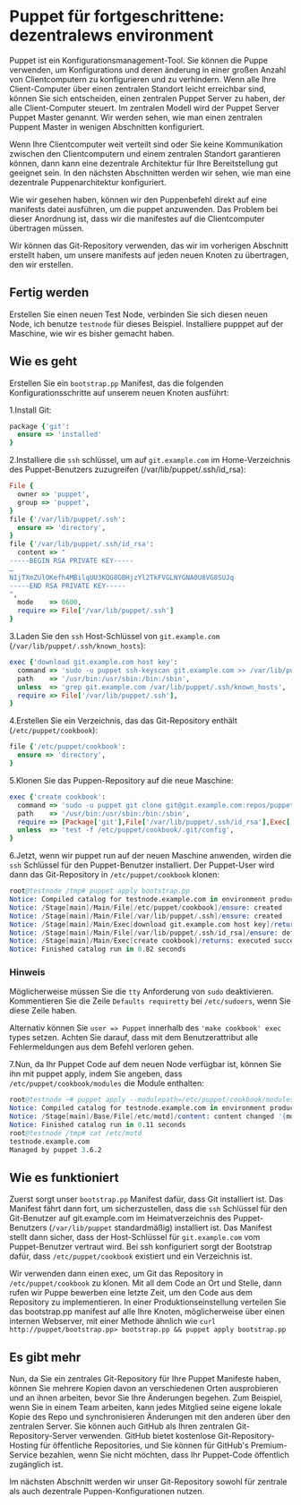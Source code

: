 # Puppet für fortgeschrittene: dezentralews environment

Puppet ist ein Konfigurationsmanagement-Tool. Sie können die Puppe verwenden, um Konfigurations und deren änderung in einer großen Anzahl von Clientcomputern zu konfigurieren und zu verhindern.
Wenn alle Ihre Client-Computer über einen zentralen Standort leicht erreichbar sind, können Sie sich entscheiden, einen zentralen Puppet Server zu haben, der alle Client-Computer steuert.
Im zentralen Modell wird der Puppet Server Puppet Master genannt.
Wir werden sehen, wie man einen zentralen Puppent Master in wenigen Abschnitten konfiguriert.

Wenn Ihre Clientcomputer weit verteilt sind oder Sie keine Kommunikation zwischen den Clientcomputern und einem zentralen Standort garantieren können, dann kann eine dezentrale Architektur für Ihre Bereitstellung gut geeignet sein.
In den nächsten Abschnitten werden wir sehen, wie man eine dezentrale Puppenarchitektur konfiguriert.

Wie wir gesehen haben, können wir den Puppenbefehl direkt auf eine manifests datei ausführen, um die puppet anzuwenden. Das Problem bei dieser Anordnung ist, dass wir die manifestes auf die Clientcomputer übertragen müssen.

Wir können das Git-Repository verwenden, das wir im vorherigen Abschnitt erstellt haben, um unsere manifests auf jeden neuen Knoten zu übertragen, den wir erstellen.

## Fertig werden

Erstellen Sie einen neuen Test Node, verbinden Sie sich diesen neuen Node, ich benutze `testnode` für dieses Beispiel.
Installiere pupppet auf der Maschine, wie wir es bisher gemacht haben.

## Wie es geht

Erstellen Sie ein `bootstrap.pp` Manifest, das die folgenden Konfigurationsschritte auf unserem neuen Knoten ausführt:

1.Install Git:

```ruby
package {'git':
  ensure => 'installed'
}
```

2.Installiere die `ssh` schlüssel, um auf `git.example.com` im Home-Verzeichnis des Puppet-Benutzers zuzugreifen (/var/lib/puppet/.ssh/id_rsa):

```ruby
File {
  owner => 'puppet',
  group => 'puppet',
}
file {'/var/lib/puppet/.ssh':
  ensure => 'directory',
}
file {'/var/lib/puppet/.ssh/id_rsa':
  content => "
-----BEGIN RSA PRIVATE KEY-----
…
NIjTXmZUlOKefh4MBilqUU3KQG8GBHjzYl2TkFVGLNYGNA0U8VG8SUJq
-----END RSA PRIVATE KEY-----
",
  mode    => 0600,
  require => File['/var/lib/puppet/.ssh']
}
```

3.Laden Sie den `ssh` Host-Schlüssel von `git.example.com` (`/var/lib/puppet/.ssh/known_hosts`):

```ruby
exec {'download git.example.com host key':
  command => 'sudo -u puppet ssh-keyscan git.example.com >> /var/lib/puppet/.ssh/known_hosts',
  path    => '/usr/bin:/usr/sbin:/bin:/sbin',
  unless  => 'grep git.example.com /var/lib/puppet/.ssh/known_hosts',
  require => File['/var/lib/puppet/.ssh'],
}
```

4.Erstellen Sie ein Verzeichnis, das das Git-Repository enthält (`/etc/puppet/cookbook`):

```ruby
file {'/etc/puppet/cookbook':
  ensure => 'directory',
}
```

5.Klonen Sie das Puppen-Repository auf die neue Maschine:

```ruby
exec {'create cookbook':
  command => 'sudo -u puppet git clone git@git.example.com:repos/puppet.git /etc/puppet/cookbook',
  path    => '/usr/bin:/usr/sbin:/bin:/sbin',
  require => [Package['git'],File['/var/lib/puppet/.ssh/id_rsa'],Exec['download git.example.com host key']],
  unless  => 'test -f /etc/puppet/cookbook/.git/config',
}
```

6.Jetzt, wenn wir puppet run auf der neuen Maschine anwenden, wirden die `ssh` Schlüssel für den Puppet-Benutzer installiert.
Der Puppet-User wird dann das Git-Repository in `/etc/puppet/cookbook` klonen:

```s
root@testnode /tmp# puppet apply bootstrap.pp
Notice: Compiled catalog for testnode.example.com in environment production in 0.40 seconds
Notice: /Stage[main]/Main/File[/etc/puppet/cookbook]/ensure: created
Notice: /Stage[main]/Main/File[/var/lib/puppet/.ssh]/ensure: created
Notice: /Stage[main]/Main/Exec[download git.example.com host key]/returns: executed successfully
Notice: /Stage[main]/Main/File[/var/lib/puppet/.ssh/id_rsa]/ensure: defined content as '{md5}da61ce6ccc79bc6937bd98c798bc9fd3'
Notice: /Stage[main]/Main/Exec[create cookbook]/returns: executed successfully
Notice: Finished catalog run in 0.82 seconds
```

### Hinweis

Möglicherweise müssen Sie die `tty` Anforderung von `sudo` deaktivieren.
Kommentieren Sie die Zeile `Defaults requiretty` bei `/etc/sudoers`, wenn Sie diese Zeile haben.

Alternativ können Sie `user => Puppet` innerhalb des `'make cookbook' exec` types setzen.
Achten Sie darauf, dass mit dem Benutzerattribut alle Fehlermeldungen aus dem Befehl verloren gehen.

7.Nun, da Ihr Puppet Code auf dem neuen Node verfügbar ist, können Sie ihn mit puppet apply, indem Sie angeben, dass `/etc/puppet/cookbook/modules` die Module enthalten:

```s
root@testnode ~# puppet apply --modulepath=/etc/puppet/cookbook/modules /etc/puppet/cookbook/manifests/site.pp
Notice: Compiled catalog for testnode.example.com in environment production in 0.12 seconds
Notice: /Stage[main]/Base/File[/etc/motd]/content: content changed '{md5}86d28ff83a8d49d349ba56b5c64b79ee' to '{md5}4c4c3ab7591d940318279d78b9c51d4f'
Notice: Finished catalog run in 0.11 seconds
root@testnode /tmp# cat /etc/motd
testnode.example.com
Managed by puppet 3.6.2

```

## Wie es funktioniert

Zuerst sorgt unser `bootstrap.pp` Manifest dafür, dass Git installiert ist.
Das Manifest fährt dann fort, um sicherzustellen, dass die `ssh` Schlüssel für den Git-Benutzer auf git.example.com im Heimatverzeichnis des Puppet-Benutzers (`/var/lib/puppet` standardmäßig) installiert ist.
Das Manifest stellt dann sicher, dass der Host-Schlüssel für `git.example.com` vom Puppet-Benutzer vertraut wird.
Bei ssh konfiguriert sorgt der Bootstrap dafür, dass `/etc/puppet/cookbook` existiert und ein Verzeichnis ist.

Wir verwenden dann einen exec, um Git das Repository in `/etc/puppet/cookbook` zu klonen. Mit all dem Code an Ort und Stelle, dann rufen wir Puppe bewerben eine letzte Zeit, um den Code aus dem Repository zu implementieren. In einer Produktionseinstellung verteilen Sie das bootstrap.pp manifest auf alle Ihre Knoten, möglicherweise über einen internen Webserver, mit einer Methode ähnlich wie `curl http://puppet/bootstrap.pp> bootstrap.pp && puppet apply bootstrap.pp`

## Es gibt mehr

Nun, da Sie ein zentrales Git-Repository für Ihre Puppet Manifeste haben, können Sie mehrere Kopien davon an verschiedenen Orten ausprobieren und an ihnen arbeiten, bevor Sie Ihre Änderungen begehen. Zum Beispiel, wenn Sie in einem Team arbeiten, kann jedes Mitglied seine eigene lokale Kopie des Repo und synchronisieren Änderungen mit den anderen über den zentralen Server. Sie können auch GitHub als Ihren zentralen Git-Repository-Server verwenden. GitHub bietet kostenlose Git-Repository-Hosting für öffentliche Repositories, und Sie können für GitHub's Premium-Service bezahlen, wenn Sie nicht möchten, dass Ihr Puppet-Code öffentlich zugänglich ist.

Im nächsten Abschnitt werden wir unser Git-Repository sowohl für zentrale als auch dezentrale Puppen-Konfigurationen nutzen.